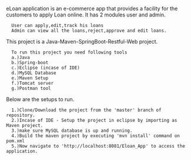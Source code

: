 eLoan application is an e-commerce app that provides a facility for the customers to apply Loan online.
      It has 2 modules user and admin.
      
      User can apply,edit,track his loans
      Admin can view all the loans,reject,approve and edit loans.
This project is a Java-Maven-SpringBoot-Restful-Web project.
      
      To run this project you need following tools
      a.)Java
      b.)Spring-boot
      c.)Eclipse (incase of IDE)
      d.)MySQL Database
      e.)Maven Setup
      f.)Tomcat server
      g.)Postman tool

Below are the setups to run.
      
      1.)Clone/Download the project from the 'master' branch of repository.
      2.)Incase of IDE - Setup the project in eclipse by importing as Maven project.
      3.)make sure MySQL database is up and running.
      4.)Build the maven project by executing 'mvn install' command on pom.xml
      5.)Now navigate to 'http://localhost:8081/Eloan_App' to access the application.
